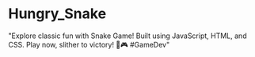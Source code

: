 # Hungry_Snake
 "Explore classic fun with Snake Game! Built using JavaScript, HTML, and CSS. Play now, slither to victory! 🐍🎮 #GameDev"
